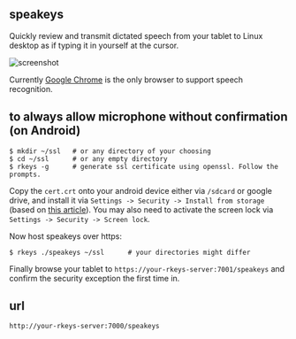 ## speakeys

Quickly review and transmit dictated speech from your tablet
to Linux desktop as if typing it in yourself at the cursor.

![screenshot](http://dizzib.github.io/rkeys/speakeys.png)

Currently [Google Chrome][chrome] is the only browser to support speech recognition.

## to always allow microphone without confirmation (on Android)

    $ mkdir ~/ssl   # or any directory of your choosing
    $ cd ~/ssl      # or any empty directory
    $ rkeys -g      # generate ssl certificate using openssl. Follow the prompts.

Copy the `cert.crt` onto your android device either via `/sdcard` or google drive,
and install it via `Settings -> Security -> Install from storage`
(based on [this article](https://coderwall.com/p/wv6fpq/add-self-signed-ssl-certificate-to-android-for-browsing)).
You may also need to activate the screen lock via `Settings -> Security -> Screen lock`.

Now host speakeys over https:

    $ rkeys ./speakeys ~/ssl      # your directories might differ

Finally browse your tablet to `https://your-rkeys-server:7001/speakeys` and
confirm the security exception the first time in.

## url

`http://your-rkeys-server:7000/speakeys`


[chrome]: https://www.google.com/chrome/browser/mobile/index.html
[rkeys]: https://github.com/dizzib/rkeys
